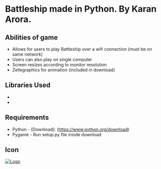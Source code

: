 # Battleship made in Python. By Karan Arora.


## Abilities of game

* Allows for users to play Battleship over a wifi connection (must be on same network)
* Users can also play on single computer
* Screen resizes according to monitor resolution
* Zellegraphics for animation (included in download)

## Libraries Used

* [Pygame]: https://www.pygame.org
* [Zellegraphics]: http://mcsp.wartburg.edu/zelle/python/graphics/graphics.pdf

## Requirements

* Python - [Download]: (https://www.python.org/download)
* Pygame - Run setup.py file inside download

## Icon

[![Logo](https://openclipart.org/download/289597/Battleship-2.svg)](https://openclipart.org/detail/289597/battleship-2)